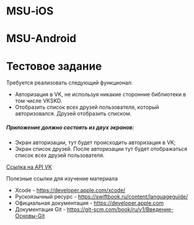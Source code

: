 # MSU-iOS

# MSU-Android

# Тестовое задание

Требуется реализовать следующий функционал:
- Авторизация в VK, не используя никакие сторонние библиотеки в том числе VKSKD. 
- Отобразить список всех друзей пользователя, который авторизовался. Друзей отобразить списком. 

##### Приложение должно состоять из двух экранов:

- Экран авторизации, тут будет происходить авторизация в VK;
- Экран список друзей. После авторизации тут будет отображаться список всех друзей пользователя. 

[Ссылка на API VK](https://vk.com/dev/first_guide)


Полезные ссылки для изучение материала 
- Xcode -  https://developer.apple.com/xcode/
- Рускоязычный ресурс - https://swiftbook.ru/content/languageguide/
- Официальная документация - https://developer.apple.com
- Документация Git - https://git-scm.com/book/ru/v1/Введение-Основы-Git
